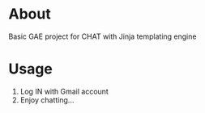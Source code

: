 # About

Basic GAE project for CHAT with Jinja templating engine

# Usage

1. Log IN with Gmail account
2. Enjoy chatting...